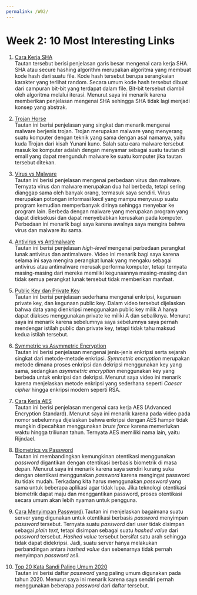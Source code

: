 ```yaml
---
permalink: /W02/
---
```

# Week 2: 10 Most Interesting Links

1. [Cara Kerja SHA](https://www.youtube.com/watch?v=DMtFhACPnTY)\
Tautan tersebut berisi penjelasan garis besar mengenai cara kerja SHA. SHA atau secure hashing algorithm merupakan algoritma 
yang membuat kode hash dari suatu file. Kode hash tersebut berupa serangkaian karakter yang terlihat random. Secara umum kode
hash tersebut dibuat dari campuran bit-bit yang terdapat dalam file. Bit-bit tersebut diambil oleh algoritma melalui iterasi.
Menurut saya ini menarik karena memberikan penjelasan mengenai SHA sehingga SHA tidak lagi menjadi konsep yang abstrak.

2. [Trojan Horse](https://www.youtube.com/watch?v=pzOM8sc2RPU)\
Tautan ini berisi penjelasan yang singkat dan menarik mengenai malware berjenis trojan. Trojan merupakan malware yang menyerang
suatu komputer dengan teknik yang sama dengan asal namanya, yaitu kuda Trojan dari kisah Yunani kuno. Salah satu cara malware
tersebut masuk ke komputer adalah dengan menyamar sebagai suatu tautan di email yang dapat mengunduh malware ke suatu komputer
jika tautan tersebut ditekan.

3. [Virus vs Malware](https://www.youtube.com/watch?v=fKxuKWsA_JI)\
Tautan ini berisi penjelasan mengenai perbedaan virus dan malware. Ternyata virus dan malware merupakan dua hal berbeda, tetapi
sering dianggap sama oleh banyak orang, termasuk saya sendiri. Virus merupakan potongan informasi kecil yang mampu menyusup suatu
program kemudian memperbanyak dirinya sehingga menyebar ke program lain. Berbeda dengan malware yang merupakan program yang
dapat dieksekusi dan dapat menyebabkan kerusakan pada komputer. Perbedaan ini menarik bagi saya karena awalnya saya mengira bahwa
virus dan malware itu sama.

4. [Antivirus vs Antimalware](https://www.youtube.com/watch?v=67-5bzc_GKE)\
Tautan ini berisi penjelasan *high-level* mengenai perbedaan perangkat lunak antivirus dan antimalware. Video ini menarik bagi saya
karena selama ini saya mengira perangkat lunak yang mengaku sebagai antivirus atau antimalware merusak performa komputer, tetapi
ternyata masing-masing dari mereka memiliki kegunaannya masing-masing dan tidak semua perangkat lunak tersebut tidak memberikan
manfaat.

5. [Public Key dan Private Key](https://www.youtube.com/watch?v=r4HQ8Bp-pfw)\
Tautan ini berisi penjelasan sederhana mengenai enkripsi, kegunaan private key, dan kegunaan public key. Dalam video tersebut
dijelaskan bahwa data yang dienkripsi menggunakan public key milik A hanya dapat diakses menggunakan private ke miliki A dan sebaliknya.
Menurut saya ini menarik karena sebelumnya saya sebelumnya saya pernah mendengar istilah public dan private key, tetapi tidak
tahu maksud kedua istilah tersebut.

6. [Symmetric vs Asymmetric Encryption](https://www.youtube.com/watch?v=jhXCTbFnK8o)\
Tautan ini berisi penjelasan mengenai jenis-jenis enkripsi serta sejarah singkat dari metode-metode enkripsi. *Symmetric encryption*
merupakan metode dimana proses enkripsi dan dekripsi menggunakan key yang sama, sedangkan *asymmetric encryption* menggunakan key yang
berbeda untuk enkripsi dan dekripsi. Menurut saya video ini menarik karena menjelaskan metode enkripsi yang sederhana seperti *Caesar cipher*
hingga enkripsi modern seperti RSA.

7. [Cara Kerja AES](https://www.youtube.com/watch?v=O4xNJsjtN6E&t=323s)\
Tautan ini berisi penjelasan mengenai cara kerja AES (Advanced Encryption Standard). Menurut saya ini menarik karena pada video pada nomor
sebelumnya dijelaskan bahwa enkripsi dengan AES hampir tidak mungkin dipecahkan menggunakan *brute force* karena memerlukan waktu
hingga triliunan tahun. Ternyata AES memiliki nama lain, yaitu Rijndael.

8. [Biometrics vs Password](https://www.youtube.com/watch?v=ZPG3XQhZVII)\
Tautan ini membandingkan kemungkinan otentikasi menggunakan *password* digantikan dengan otentikasi berbasis biometrik di masa depan.
Menurut saya ini menarik karena saya sendiri kurang suka dengan otentikasi menggunakan *password* karena mengingat password itu tidak
mudah. Terkadang kita harus menggunakan *password* yang sama untuk beberapa aplikasi agar tidak lupa. Jika teknologi otentikasi biometrik
dapat maju dan menggantikan password, proses otentikasi secara umum akan lebih nyaman untuk pengguna.

9. [Cara Menyimpan Password](https://docs.oracle.com/cd/B10501_01/network.920/a96574/pwdstore.htm#:~:text=During%20authentication%20to%20a%20directory,entry%20(DSE)%20attribute%20orclCryptoScheme%20.)\
Tautan ini menjelaskan bagaimana suatu server yang digunakan untuk otentikasi berbasis *password* menyimpan *password* tersebut. Ternyata
suatu *password* dari user tidak disimpan sebagai *plain text*, tetapi disimpan sebagai suatu *hashed value* dari *password* tersebut.
*Hashed value* tersebut bersifat satu arah sehingga tidak dapat didekripsi. Jadi, suatu server hanya melakukan perbandingan antara *hashed value*
dan sebenarnya tidak pernah menyimpan *password* asli.

10. [Top 20 Kata Sandi Paling Umum 2020](https://sea.pcmag.com/security/40368/2020s-most-common-passwords-are-laughably-insecure)\
Tautan ini berisi daftar *password* yang paling umum digunakan pada tahun 2020. Menurut saya ini menarik karena saya sendiri pernah menggunakan
beberapa *password* dari daftar tersebut.
